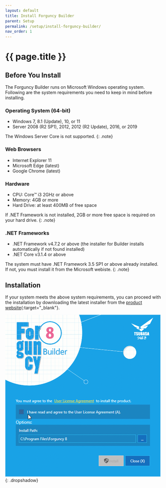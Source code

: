 ```yaml
---
layout: default
title: Install Forguncy Builder
parent: Setup
permalink: /setup/install-forguncy-builder/
nav_order: 1
---
```


# {{ page.title }}

## Before You Install
The Forguncy Builder runs on Microsoft Windows operating system. Following are the system requirements you need to keep in mind before installing.

### Operating System (64-bit)
- Windows 7, 8.1 (Update), 10, or 11
- Server 2008 (R2 SP1), 2012, 2012 (R2 Update), 2016, or 2019

The Windows Server Core is not supported.
{: .note}

### Web Browsers
- Internet Explorer 11
- Microsoft Edge (latest)
- Google Chrome (latest)

### Hardware
- CPU: Core™ i3 2GHz or above
- Memory: 4GB or more
- Hard Drive: at least 400MB of free space

If .NET Framework is not installed, 2GB or more free space is required on your hard drive.
{: .note}

### .NET Frameworks
- .NET Framework v4.7.2 or above (the installer for Builder installs automatically if not found installed)
- .NET Core v3.1.4 or above

The system must have .NET Framework 3.5 SP1 or above already installed. If not, you must install it from the Microsoft webiste.
{: .note}

## Installation
If your system meets the above system requirements, you can proceed with the installation by downloading the latest installer from the [product website](https://www.forguncy.net/?target=_blank){:target="_blank"}.

![builder-install](/assets/images/product-images/builder-install.gif)
{: .dropshadow}

